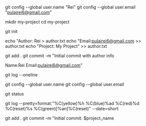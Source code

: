 
git config --global user.name "Rei"
git config --global user.email "pulajrei6@gmail.com"


mkdir my-project
cd my-project

git init

echo "Author: Rei > author.txt
echo "Email:pulajrei6@gmail.com >> author.txt
echo "Project: My Project" >> author.txt

git add .
git commit -m "Initial commit with author info

Name:Rei
Email:pulajrei6@gmail.com"

git log --oneline

git config --global user.name
git config --global user.email

git status

git log --pretty=format:"%C(yellow)%h %C(blue)%ad %C(red)%d %C(reset)%s %C(green)[%an]%C(reset)" --date=short

 git add .
    git commit -m "Initial commit: $project_name
